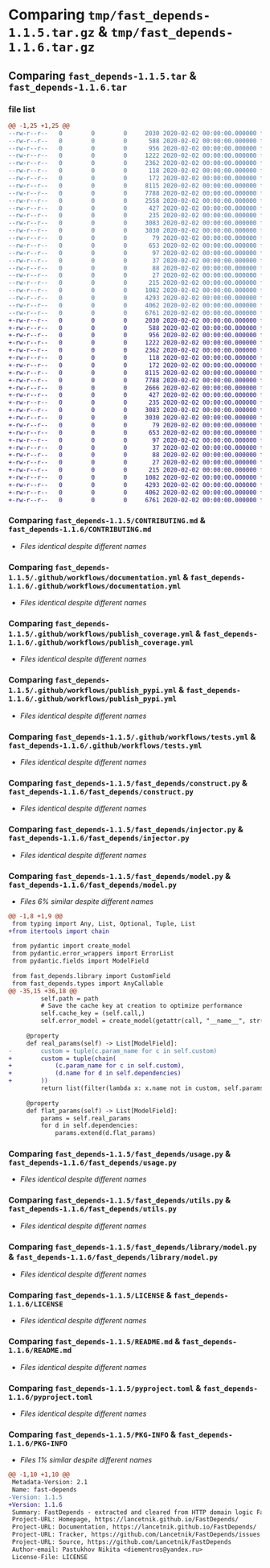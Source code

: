 # Comparing `tmp/fast_depends-1.1.5.tar.gz` & `tmp/fast_depends-1.1.6.tar.gz`

## Comparing `fast_depends-1.1.5.tar` & `fast_depends-1.1.6.tar`

### file list

```diff
@@ -1,25 +1,25 @@
--rw-r--r--   0        0        0     2030 2020-02-02 00:00:00.000000 fast_depends-1.1.5/CONTRIBUTING.md
--rw-r--r--   0        0        0      588 2020-02-02 00:00:00.000000 fast_depends-1.1.5/.github/workflows/documentation.yml
--rw-r--r--   0        0        0      956 2020-02-02 00:00:00.000000 fast_depends-1.1.5/.github/workflows/publish_coverage.yml
--rw-r--r--   0        0        0     1222 2020-02-02 00:00:00.000000 fast_depends-1.1.5/.github/workflows/publish_pypi.yml
--rw-r--r--   0        0        0     2362 2020-02-02 00:00:00.000000 fast_depends-1.1.5/.github/workflows/tests.yml
--rw-r--r--   0        0        0      118 2020-02-02 00:00:00.000000 fast_depends-1.1.5/fast_depends/__about__.py
--rw-r--r--   0        0        0      172 2020-02-02 00:00:00.000000 fast_depends-1.1.5/fast_depends/__init__.py
--rw-r--r--   0        0        0     8115 2020-02-02 00:00:00.000000 fast_depends-1.1.5/fast_depends/construct.py
--rw-r--r--   0        0        0     7788 2020-02-02 00:00:00.000000 fast_depends-1.1.5/fast_depends/injector.py
--rw-r--r--   0        0        0     2558 2020-02-02 00:00:00.000000 fast_depends-1.1.5/fast_depends/model.py
--rw-r--r--   0        0        0      427 2020-02-02 00:00:00.000000 fast_depends-1.1.5/fast_depends/provider.py
--rw-r--r--   0        0        0      235 2020-02-02 00:00:00.000000 fast_depends-1.1.5/fast_depends/types.py
--rw-r--r--   0        0        0     3083 2020-02-02 00:00:00.000000 fast_depends-1.1.5/fast_depends/usage.py
--rw-r--r--   0        0        0     3030 2020-02-02 00:00:00.000000 fast_depends-1.1.5/fast_depends/utils.py
--rw-r--r--   0        0        0       79 2020-02-02 00:00:00.000000 fast_depends-1.1.5/fast_depends/library/__init__.py
--rw-r--r--   0        0        0      653 2020-02-02 00:00:00.000000 fast_depends-1.1.5/fast_depends/library/model.py
--rw-r--r--   0        0        0       97 2020-02-02 00:00:00.000000 fast_depends-1.1.5/scripts/lint.sh
--rw-r--r--   0        0        0       37 2020-02-02 00:00:00.000000 fast_depends-1.1.5/scripts/publish.sh
--rw-r--r--   0        0        0       88 2020-02-02 00:00:00.000000 fast_depends-1.1.5/scripts/test-cov.sh
--rw-r--r--   0        0        0       27 2020-02-02 00:00:00.000000 fast_depends-1.1.5/scripts/test.sh
--rw-r--r--   0        0        0      215 2020-02-02 00:00:00.000000 fast_depends-1.1.5/.gitignore
--rw-r--r--   0        0        0     1082 2020-02-02 00:00:00.000000 fast_depends-1.1.5/LICENSE
--rw-r--r--   0        0        0     4293 2020-02-02 00:00:00.000000 fast_depends-1.1.5/README.md
--rw-r--r--   0        0        0     4062 2020-02-02 00:00:00.000000 fast_depends-1.1.5/pyproject.toml
--rw-r--r--   0        0        0     6761 2020-02-02 00:00:00.000000 fast_depends-1.1.5/PKG-INFO
+-rw-r--r--   0        0        0     2030 2020-02-02 00:00:00.000000 fast_depends-1.1.6/CONTRIBUTING.md
+-rw-r--r--   0        0        0      588 2020-02-02 00:00:00.000000 fast_depends-1.1.6/.github/workflows/documentation.yml
+-rw-r--r--   0        0        0      956 2020-02-02 00:00:00.000000 fast_depends-1.1.6/.github/workflows/publish_coverage.yml
+-rw-r--r--   0        0        0     1222 2020-02-02 00:00:00.000000 fast_depends-1.1.6/.github/workflows/publish_pypi.yml
+-rw-r--r--   0        0        0     2362 2020-02-02 00:00:00.000000 fast_depends-1.1.6/.github/workflows/tests.yml
+-rw-r--r--   0        0        0      118 2020-02-02 00:00:00.000000 fast_depends-1.1.6/fast_depends/__about__.py
+-rw-r--r--   0        0        0      172 2020-02-02 00:00:00.000000 fast_depends-1.1.6/fast_depends/__init__.py
+-rw-r--r--   0        0        0     8115 2020-02-02 00:00:00.000000 fast_depends-1.1.6/fast_depends/construct.py
+-rw-r--r--   0        0        0     7788 2020-02-02 00:00:00.000000 fast_depends-1.1.6/fast_depends/injector.py
+-rw-r--r--   0        0        0     2666 2020-02-02 00:00:00.000000 fast_depends-1.1.6/fast_depends/model.py
+-rw-r--r--   0        0        0      427 2020-02-02 00:00:00.000000 fast_depends-1.1.6/fast_depends/provider.py
+-rw-r--r--   0        0        0      235 2020-02-02 00:00:00.000000 fast_depends-1.1.6/fast_depends/types.py
+-rw-r--r--   0        0        0     3083 2020-02-02 00:00:00.000000 fast_depends-1.1.6/fast_depends/usage.py
+-rw-r--r--   0        0        0     3030 2020-02-02 00:00:00.000000 fast_depends-1.1.6/fast_depends/utils.py
+-rw-r--r--   0        0        0       79 2020-02-02 00:00:00.000000 fast_depends-1.1.6/fast_depends/library/__init__.py
+-rw-r--r--   0        0        0      653 2020-02-02 00:00:00.000000 fast_depends-1.1.6/fast_depends/library/model.py
+-rw-r--r--   0        0        0       97 2020-02-02 00:00:00.000000 fast_depends-1.1.6/scripts/lint.sh
+-rw-r--r--   0        0        0       37 2020-02-02 00:00:00.000000 fast_depends-1.1.6/scripts/publish.sh
+-rw-r--r--   0        0        0       88 2020-02-02 00:00:00.000000 fast_depends-1.1.6/scripts/test-cov.sh
+-rw-r--r--   0        0        0       27 2020-02-02 00:00:00.000000 fast_depends-1.1.6/scripts/test.sh
+-rw-r--r--   0        0        0      215 2020-02-02 00:00:00.000000 fast_depends-1.1.6/.gitignore
+-rw-r--r--   0        0        0     1082 2020-02-02 00:00:00.000000 fast_depends-1.1.6/LICENSE
+-rw-r--r--   0        0        0     4293 2020-02-02 00:00:00.000000 fast_depends-1.1.6/README.md
+-rw-r--r--   0        0        0     4062 2020-02-02 00:00:00.000000 fast_depends-1.1.6/pyproject.toml
+-rw-r--r--   0        0        0     6761 2020-02-02 00:00:00.000000 fast_depends-1.1.6/PKG-INFO
```

### Comparing `fast_depends-1.1.5/CONTRIBUTING.md` & `fast_depends-1.1.6/CONTRIBUTING.md`

 * *Files identical despite different names*

### Comparing `fast_depends-1.1.5/.github/workflows/documentation.yml` & `fast_depends-1.1.6/.github/workflows/documentation.yml`

 * *Files identical despite different names*

### Comparing `fast_depends-1.1.5/.github/workflows/publish_coverage.yml` & `fast_depends-1.1.6/.github/workflows/publish_coverage.yml`

 * *Files identical despite different names*

### Comparing `fast_depends-1.1.5/.github/workflows/publish_pypi.yml` & `fast_depends-1.1.6/.github/workflows/publish_pypi.yml`

 * *Files identical despite different names*

### Comparing `fast_depends-1.1.5/.github/workflows/tests.yml` & `fast_depends-1.1.6/.github/workflows/tests.yml`

 * *Files identical despite different names*

### Comparing `fast_depends-1.1.5/fast_depends/construct.py` & `fast_depends-1.1.6/fast_depends/construct.py`

 * *Files identical despite different names*

### Comparing `fast_depends-1.1.5/fast_depends/injector.py` & `fast_depends-1.1.6/fast_depends/injector.py`

 * *Files identical despite different names*

### Comparing `fast_depends-1.1.5/fast_depends/model.py` & `fast_depends-1.1.6/fast_depends/model.py`

 * *Files 6% similar despite different names*

```diff
@@ -1,8 +1,9 @@
 from typing import Any, List, Optional, Tuple, List
+from itertools import chain
 
 from pydantic import create_model
 from pydantic.error_wrappers import ErrorList
 from pydantic.fields import ModelField
 
 from fast_depends.library import CustomField
 from fast_depends.types import AnyCallable
@@ -35,15 +36,18 @@
         self.path = path
         # Save the cache key at creation to optimize performance
         self.cache_key = (self.call,)
         self.error_model = create_model(getattr(call, "__name__", str(call)))
 
     @property
     def real_params(self) -> List[ModelField]:
-        custom = tuple(c.param_name for c in self.custom)
+        custom = tuple(chain(
+            (c.param_name for c in self.custom),
+            (d.name for d in self.dependencies)
+        ))
         return list(filter(lambda x: x.name not in custom, self.params))
 
     @property
     def flat_params(self) -> List[ModelField]:
         params = self.real_params
         for d in self.dependencies:
             params.extend(d.flat_params)
```

### Comparing `fast_depends-1.1.5/fast_depends/usage.py` & `fast_depends-1.1.6/fast_depends/usage.py`

 * *Files identical despite different names*

### Comparing `fast_depends-1.1.5/fast_depends/utils.py` & `fast_depends-1.1.6/fast_depends/utils.py`

 * *Files identical despite different names*

### Comparing `fast_depends-1.1.5/fast_depends/library/model.py` & `fast_depends-1.1.6/fast_depends/library/model.py`

 * *Files identical despite different names*

### Comparing `fast_depends-1.1.5/LICENSE` & `fast_depends-1.1.6/LICENSE`

 * *Files identical despite different names*

### Comparing `fast_depends-1.1.5/README.md` & `fast_depends-1.1.6/README.md`

 * *Files identical despite different names*

### Comparing `fast_depends-1.1.5/pyproject.toml` & `fast_depends-1.1.6/pyproject.toml`

 * *Files identical despite different names*

### Comparing `fast_depends-1.1.5/PKG-INFO` & `fast_depends-1.1.6/PKG-INFO`

 * *Files 1% similar despite different names*

```diff
@@ -1,10 +1,10 @@
 Metadata-Version: 2.1
 Name: fast-depends
-Version: 1.1.5
+Version: 1.1.6
 Summary: FastDepends - extracted and cleared from HTTP domain logic FastAPI Dependency Injection System. Async and sync are both supported.
 Project-URL: Homepage, https://lancetnik.github.io/FastDepends/
 Project-URL: Documentation, https://lancetnik.github.io/FastDepends/
 Project-URL: Tracker, https://github.com/Lancetnik/FastDepends/issues
 Project-URL: Source, https://github.com/Lancetnik/FastDepends
 Author-email: Pastukhov Nikita <diementros@yandex.ru>
 License-File: LICENSE
```

